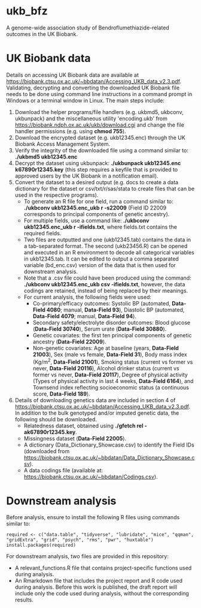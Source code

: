 # ukb_bfz
A genome-wide association study of Bendroflumethiazide-related outcomes in the UK Biobank. 

# UK Biobank data
Details on accessing UK Biobank data are available at https://biobank.ctsu.ox.ac.uk/~bbdatan/Accessing_UKB_data_v2.3.pdf. Validating, decrypting and converting the downloaded UK Biobank file needs to be done using command line instructions in a command prompt in Windows or a terminal window in Linux. The main steps include:
1. Download the helper programs/file handlers (e.g. ukbmd5, ukbconv, ukbunpack) and the miscellaneous utility 'encoding.ukb' from https://biobank.ndph.ox.ac.uk/ukb/download.cgi and change the file handler permissions (e.g. using **chmod 755**).
2. Download the encrypted dataset (e.g. ukb12345.enc) through the UK Biobank Access Management System.
3. Verify the integrity of the downloaded file using a command similar to: **./ukbmd5 ukb12345.enc**
4. Decrypt the dataset using ukbunpack: **./ukbunpack ukb12345.enc k67890r12345.key** (this step requires a keyfile that is provided to approved users by the UK Biobank in a notification email).
5. Convert the dataset to a desired output (e.g. docs to create a data dictionary for the dataset or csv/txt/r/sas/stata to create files that can be used in the respective programs). 
    - To generate an R file for one field, run a command similar to: **./ukbconv ukb12345.enc_ukb r -s22009** (Field ID 22009 corresponds to principal components of genetic ancestry). 
    - For multiple fields, use a command like: **./ukbconv ukb12345.enc_ukb r -ifields.txt**, where fields.txt contains the required fields.
    - Two files are outputted and one (ukb12345.tab) contains the data in a tab-separated format. The second (ukb23456.R) can be opened and executed in an R environment to decode all categorical variables in ukb12345.tab. It can be edited to output a comma separated variable (bd_enc.csv) version of the data that is then used for downstream analysis.
    - Note that a .csv file could have been produced using the command: **./ukbconv ukb12345.enc_ukb csv -ifields.txt**, however, the data codings are retained, instead of being replaced by their meanings. 
    - For current analysis, the following fields were used:
       * Co-primary/efficacy outcomes: Systolic BP (automated, **Data-Field 4080**; manual, **Data-Field 93**), Diastolic BP (automated, **Data-Field 4079**; manual, **Data-Field 94**).
       * Secondary safety/electrolyte disorder outcomes: Blood glucose (<b>Data-Field 30740</b>), Serum urate (<b>Data-Field 30880</b>).
       * Genetic covariates: the first ten principal components of genetic ancestry (**Data-Field 22009**).
       * Non-genetic covariates: Age at baseline (years, <b>Data-Field 21003</b>), Sex (male vs female, **Data-Field 31**), Body mass index (Kg/m<sup>2</sup>, **Data-Field 21001**), Smoking status (current vs former vs never, **Data-Field 20116**), Alcohol drinker status (current vs former vs never, **Data-Field 20117**), Degree of physical activity (Types of physical activity in last 4 weeks, **Data-Field 6164**), and Townsend index reflecting socioeconomic status (a continuous score, **Data-Field 189**).
6. Details of downloading genetics data are included in section 4 of https://biobank.ctsu.ox.ac.uk/~bbdatan/Accessing_UKB_data_v2.3.pdf. In addition to the bulk genotyped and/or imputed genetic data, the following should be downloaded.
    - Relatedness dataset, obtained using **./gfetch rel -ak67890r12345.key**.
    - Missingness dataset (**Data-Field 22005**).
    - A dictionary (Data_Dictionary_Showcase.csv) to identify the Field IDs (downloaded from https://biobank.ctsu.ox.ac.uk/~bbdatan/Data_Dictionary_Showcase.csv).
    - A data codings file (available at: https://biobank.ctsu.ox.ac.uk/~bbdatan/Codings.csv).

# Downstream analysis
Before analysis, ensure to install the following R files using commands similar to:
   ```{r install required packages, include = FALSE}
   required <- c("data.table", "tidyverse", "lubridate", "mice", "qqman", "gridExtra", "grid", "psych", "rms", "pwr", "huxtable")
   install.packages(required)
   ```

For downstream analysis, two files are provided in this repository:
* A relevant_functions.R file that contains project-specific functions used during analysis.
* An Rmarkdown file that includes the project report and R code used during analysis. Before this work is published, the draft report will include only the code used during analysis, without the corresponding results.
